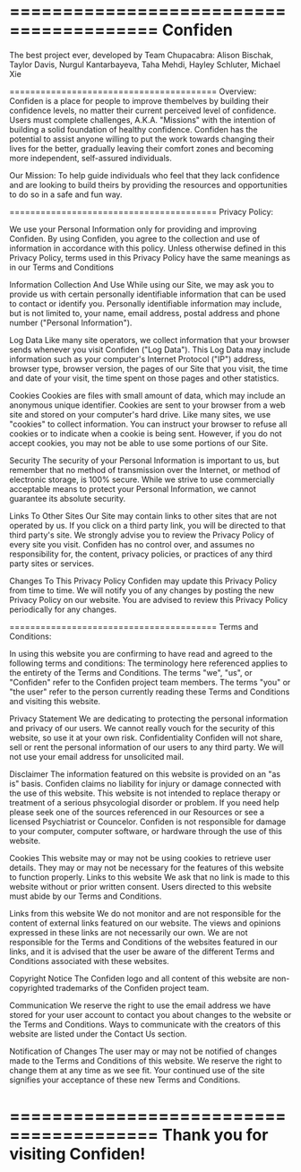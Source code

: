========================================
Confiden
========================================
The best project ever, developed by Team Chupacabra:
Alison Bischak, Taylor Davis, Nurgul Kantarbayeva, Taha Mehdi, Hayley Schluter, Michael Xie

========================================
Overview:
Confiden is a place for people to improve thembelves by building their confidence levels, no matter their current perceived level of confidence. Users must complete challenges, A.K.A. "Missions" with the intention of building a solid foundation of healthy confidence. Confiden has the potential to assist anyone willing to put the work towards changing their lives for the better, gradually leaving their comfort zones and becoming more independent, self-assured individuals.

Our Mission:
To help guide individuals who feel that they lack confidence and are looking to build theirs by providing the resources and opportunities to do so in a safe and fun way.

========================================
Privacy Policy: 

We use your Personal Information only for providing and improving Confiden. By using Confiden, you agree to the collection and use of information in accordance with this policy. Unless otherwise defined in this Privacy Policy, terms used in this Privacy Policy have the same meanings as in our Terms and Conditions

Information Collection And Use
While using our Site, we may ask you to provide us with certain personally identifiable information that can be used to contact or identify you. Personally identifiable information may include, but is not limited to, your name, email address, postal address and phone number ("Personal Information").

Log Data
Like many site operators, we collect information that your browser sends whenever you visit Confiden ("Log Data"). This Log Data may include information such as your computer's Internet Protocol ("IP") address, browser type, browser version, the pages of our Site that you visit, the time and date of your visit, the time spent on those pages and other statistics.

Cookies
Cookies are files with small amount of data, which may include an anonymous unique identifier. Cookies are sent to your browser from a web site and stored on your computer's hard drive.
Like many sites, we use "cookies" to collect information. You can instruct your browser to refuse all cookies or to indicate when a cookie is being sent. However, if you do not accept cookies, you may not be able to use some portions of our Site.

Security
The security of your Personal Information is important to us, but remember that no method of transmission over the Internet, or method of electronic storage, is 100% secure. While we strive to use commercially acceptable means to protect your Personal Information, we cannot guarantee its absolute security.

Links To Other Sites
Our Site may contain links to other sites that are not operated by us. If you click on a third party link, you will be directed to that third party's site. We strongly advise you to review the Privacy Policy of every site you visit.
Confiden has no control over, and assumes no responsibility for, the content, privacy policies, or practices of any third party sites or services.

Changes To This Privacy Policy
Confiden may update this Privacy Policy from time to time. We will notify you of any changes by posting the new Privacy Policy on our website. You are advised to review this Privacy Policy periodically for any changes.

========================================
Terms and Conditions:

In using this website you are confirming to have read and agreed to the following terms and conditions:
The terminology here referenced applies to the entirety of the Terms and Conditions. The terms "we", "us", or "Confiden" refer to the Confiden project team members. The terms "you" or "the user" refer to the person currently reading these Terms and Conditions and visiting this website.

Privacy Statement
We are dedicating to protecting the personal information and privacy of our users. We cannot really vouch for the security of this website, so use it at your own risk.
Confidentiality
Confiden will not share, sell or rent the personal information of our users to any third party. We will not use your email address for unsolicited mail.

Disclaimer
The information featured on this website is provided on an "as is" basis. Confiden claims no liability for injury or damage connected with the use of this website. This website is not intended to replace therapy or treatment of a serious phsycologial disorder or problem. If you need help please seek one of the sources referenced in our Resources or see a licensed Psychiatrist or Councelor. Confiden is not responsible for damage to your computer, computer software, or hardware through the use of this website.

Cookies
This website may or may not be using cookies to retrieve user details. They may or may not be necessary for the features of this website to function properly.
Links to this website
We ask that no link is made to this website without or prior written consent. Users directed to this website must abide by our Terms and Conditions.

Links from this website
We do not monitor and are not responsible for the content of external links featured on our website. The views and opinions expressed in these links are not necessarily our own. We are not responsible for the Terms and Conditions of the websites featured in our links, and it is advised that the user be aware of the different Terms and Conditions associated with these websites.

Copyright Notice
The Confiden logo and all content of this website are non-copyrighted trademarks of the Confiden project team.

Communication
We reserve the right to use the email address we have stored for your user account to contact you about changes to the website or the Terms and Conditions. Ways to communicate with the creators of this website are listed under the Contact Us section.

Notification of Changes
The user may or may not be notified of changes made to the Terms and Conditions of this website. We reserve the right to change them at any time as we see fit. Your continued use of the site signifies your acceptance of these new Terms and Conditions.

========================================
Thank you for visiting Confiden!
========================================


